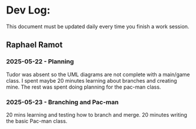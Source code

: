 # Dev Log:

This document must be updated daily every time you finish a work session.

## Raphael Ramot

### 2025-05-22 - Planning
Tudor was absent so the UML diagrams are not complete with a main/game class. I spent maybe 20 minutes learning about branches and creating mine. The rest was spent doing planning for the pac-man class. 

### 2025-05-23 - Branching and Pac-man
20 mins learning and testing how to branch and merge. 20 minutes writing the basic Pac-man class.
